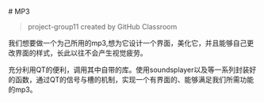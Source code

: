 # MP3

> project-group11 created by GitHub Classroom

我们想要做一个为己所用的mp3,想为它设计一个界面，美化它，并且能够自己更改界面的样式，长此以往不会产生视觉疲劳。

充分利用QT的便利，调用其中自带的库。使用soundsplayer以及等一系列封装好的函数，通过QT的信号与槽的机制，实现一个有界面的、能够满足我们所需功能的mp3。
